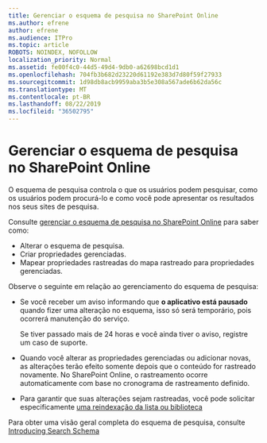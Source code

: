```yaml
---
title: Gerenciar o esquema de pesquisa no SharePoint Online
ms.author: efrene
author: efrene
ms.audience: ITPro
ms.topic: article
ROBOTS: NOINDEX, NOFOLLOW
localization_priority: Normal
ms.assetid: fe00f4c0-44d5-49d4-9db0-a62698bcd1d1
ms.openlocfilehash: 704fb3b682d23220d61192e383d7d80f59f27933
ms.sourcegitcommit: 1d98db8acb9959aba3b5e308a567ade6b62da56c
ms.translationtype: MT
ms.contentlocale: pt-BR
ms.lasthandoff: 08/22/2019
ms.locfileid: "36502795"
---
```

# <a name="manage-search-schema-in-sharepoint-online"></a>Gerenciar o esquema de pesquisa no SharePoint Online

O esquema de pesquisa controla o que os usuários podem pesquisar, como os usuários podem procurá-lo e como você pode apresentar os resultados nos seus sites de pesquisa. 

Consulte [gerenciar o esquema de pesquisa no SharePoint Online](https://docs.microsoft.com/sharepoint/manage-search-schema) para saber como: 
- Alterar o esquema de pesquisa.
- Criar propriedades gerenciadas.
- Mapear propriedades rastreadas do mapa rastreado para propriedades gerenciadas.

Observe o seguinte em relação ao gerenciamento do esquema de pesquisa:

- Se você receber um aviso informando que **o aplicativo está pausado** quando fizer uma alteração no esquema, isso só será temporário, pois ocorrerá manutenção do serviço. 

    Se tiver passado mais de 24 horas e você ainda tiver o aviso, registre um caso de suporte.
- Quando você alterar as propriedades gerenciadas ou adicionar novas, as alterações terão efeito somente depois que o conteúdo for rastreado novamente. No SharePoint Online, o rastreamento ocorre automaticamente com base no cronograma de rastreamento definido.
- Para garantir que suas alterações sejam rastreadas, você pode solicitar especificamente [uma reindexação da lista ou biblioteca](https://docs.microsoft.com/sharepoint/manage-search-schema#request-re-indexing-of-a-document-library-or-list) 

Para obter uma visão geral completa do esquema de pesquisa, consulte [Introducing Search Schema](https://blogs.technet.microsoft.com/tothesharepoint/2012/11/25/introducing-search-schema-for-sharepoint-2013/) 


